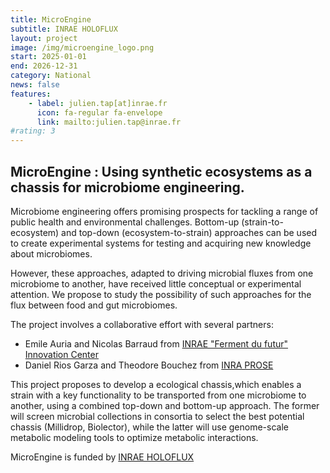```yaml
---
title: MicroEngine
subtitle: INRAE HOLOFLUX
layout: project
image: /img/microengine_logo.png
start: 2025-01-01
end: 2026-12-31
category: National
news: false
features:
    - label: julien.tap[at]inrae.fr
      icon: fa-regular fa-envelope
      link: mailto:julien.tap@inrae.fr
#rating: 3
---
```


## MicroEngine : Using synthetic ecosystems as a chassis for microbiome engineering.

Microbiome engineering offers promising prospects for tackling a range of public
health and environmental challenges. Bottom-up (strain-to-ecosystem) and
top-down (ecosystem-to-strain) approaches can be used to create experimental
systems for testing and acquiring new knowledge about microbiomes.

However, these approaches, adapted to driving microbial fluxes from one
microbiome to another, have received little conceptual or experimental
attention. We propose to study the possibility of such approaches for the flux
between food and gut microbiomes.

The project involves a collaborative effort with several partners:

- Emile Auria and Nicolas Barraud from [INRAE "Ferment du futur" Innovation Center](https://www.fermentsdufutur.eu/en/) 
- Daniel Rios Garza and Theodore Bouchez from [INRA PROSE](https://prose.jouy.hub.inrae.fr/)


This project proposes to develop a ecological chassis,which enables a strain
with a key functionality to be transported from one microbiome to another, using
a combined top-down and bottom-up approach. The former will screen microbial
collections in consortia to select the best potential chassis (Millidrop,
Biolector), while the latter will use genome-scale metabolic modeling tools to
optimize metabolic interactions.


MicroEngine is funded by [INRAE HOLOFLUX](https://holoflux.hub.inrae.fr/)
